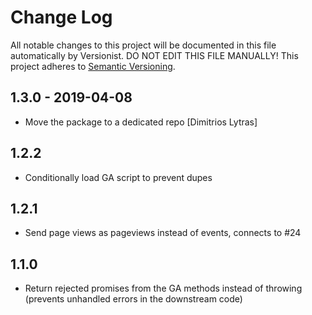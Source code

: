 # Change Log

All notable changes to this project will be documented in this file
automatically by Versionist. DO NOT EDIT THIS FILE MANUALLY!
This project adheres to [Semantic Versioning](http://semver.org/).

## 1.3.0 - 2019-04-08

* Move the package to a dedicated repo [Dimitrios Lytras]

## 1.2.2

* Conditionally load GA script to prevent dupes

## 1.2.1

* Send page views as pageviews instead of events, connects to #24

## 1.1.0

* Return rejected promises from the GA methods instead of throwing (prevents unhandled errors in the downstream code)
